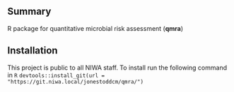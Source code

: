 ## Summary

R package for quantitative microbial risk assessment (**qmra**)

## Installation

This project is public to all NIWA staff. To install run the following command in `R` `devtools::install_git(url = "https://git.niwa.local/jonestoddcm/qmra/")`